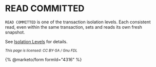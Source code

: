 # READ COMMITTED

`READ COMMITTED` is one of the transaction isolation levels. Each consistent read, even within the same transaction, sets and reads its own fresh snapshot.

See [Isolation Levels](set-transaction.md#isolation-levels) for details.

<sub>_This page is licensed: CC BY-SA / Gnu FDL_</sub>

{% @marketo/form formId="4316" %}
